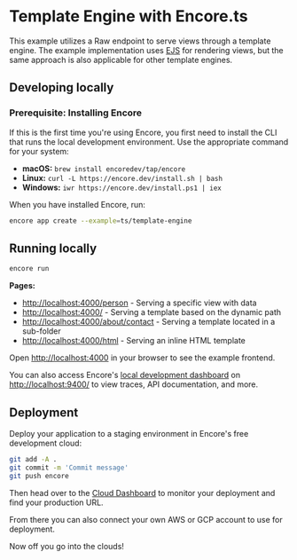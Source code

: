 # Template Engine with Encore.ts

This example utilizes a Raw endpoint to serve views through a template engine. The example implementation uses [EJS](https://ejs.co/) for rendering views, but the same approach is also applicable for other template engines.

## Developing locally

### Prerequisite: Installing Encore

If this is the first time you're using Encore, you first need to install the CLI that runs the local development
environment. Use the appropriate command for your system:

- **macOS:** `brew install encoredev/tap/encore`
- **Linux:** `curl -L https://encore.dev/install.sh | bash`
- **Windows:** `iwr https://encore.dev/install.ps1 | iex`

When you have installed Encore, run:

```bash
encore app create --example=ts/template-engine
```

## Running locally

```bash
encore run
```

**Pages:**

- <http://localhost:4000/person> - Serving a specific view with data
- <http://localhost:4000/> - Serving a template based on the dynamic path
- <http://localhost:4000/about/contact> - Serving a template located in a sub-folder
- <http://localhost:4000/html> - Serving an inline HTML template

Open [http://localhost:4000](http://localhost:4000) in your browser to see the example frontend.

You can also access Encore's [local development dashboard](https://encore.dev/docs/observability/dev-dash) on <http://localhost:9400/> to view traces, API documentation, and more.

## Deployment

Deploy your application to a staging environment in Encore's free development cloud:

```bash
git add -A .
git commit -m 'Commit message'
git push encore
```

Then head over to the [Cloud Dashboard](https://app.encore.dev) to monitor your deployment and find your production URL.

From there you can also connect your own AWS or GCP account to use for deployment.

Now off you go into the clouds!
